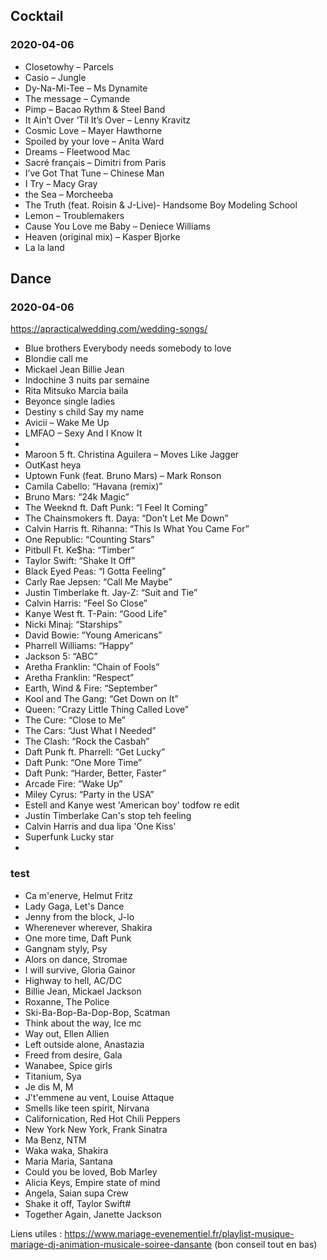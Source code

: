 ## Cocktail

### 2020-04-06

- Closetowhy – Parcels
- Casio – Jungle
- Dy-Na-Mi-Tee – Ms Dynamite
- The message – Cymande
- Pimp – Bacao Rythm & Steel Band
- It Ain’t Over ‘Til It’s Over – Lenny Kravitz
- Cosmic Love – Mayer Hawthorne
- Spoiled by your love – Anita Ward
- Dreams – Fleetwood Mac
- Sacré français – Dimitri from Paris
- I’ve Got That Tune – Chinese Man
- I Try – Macy Gray
- the Sea – Morcheeba
- The Truth (feat. Roisin & J-Live)- Handsome Boy Modeling School
- Lemon – Troublemakers
- Cause You Love me Baby – Deniece Williams
- Heaven (original mix) – Kasper Bjorke
- La la land




## Dance

### 2020-04-06 
https://apracticalwedding.com/wedding-songs/

- Blue brothers Everybody needs somebody to love
- Blondie call me
- Mickael Jean Billie Jean
- Indochine 3 nuits par semaine
- Rita Mitsuko Marcia baila
- Beyonce single ladies
- Destiny s child Say my name
- Avicii – Wake Me Up
- LMFAO – Sexy And I Know It 
- 
- Maroon 5 ft. Christina Aguilera – Moves Like Jagger
- OutKast heya
- Uptown Funk (feat. Bruno Mars) – Mark Ronson
- Camila Cabello: “Havana (remix)”
- Bruno Mars: “24k Magic”
- The Weeknd ft. Daft Punk: “I Feel It Coming”
- The Chainsmokers ft. Daya: “Don’t Let Me Down”
- Calvin Harris ft. Rihanna: “This Is What You Came For”
- One Republic: “Counting Stars”
- Pitbull Ft. Ke$ha: “Timber”
- Taylor Swift: “Shake It Off”
- Black Eyed Peas: “I Gotta Feeling”
- Carly Rae Jepsen: “Call Me Maybe”
- Justin Timberlake ft. Jay-Z: “Suit and Tie”
- Calvin Harris: “Feel So Close”
- Kanye West ft. T-Pain: “Good Life”
- Nicki Minaj: “Starships”
- David Bowie: “Young Americans”
- Pharrell Williams: “Happy”
- Jackson 5: “ABC” 
- Aretha Franklin: “Chain of Fools”
- Aretha Franklin: “Respect”
- Earth, Wind & Fire: “September”
- Kool and The Gang: “Get Down on It”
- Queen: “Crazy Little Thing Called Love”
- The Cure: “Close to Me”
- The Cars: “Just What I Needed”
- The Clash: “Rock the Casbah”
- Daft Punk ft. Pharrell: “Get Lucky”
- Daft Punk: “One More Time”
- Daft Punk: “Harder, Better, Faster”
- Arcade Fire: “Wake Up”
- Miley Cyrus: “Party in the USA”
- Estell and Kanye west 'American boy' todfow re edit
- Justin Timberlake Can's stop teh feeling
- Calvin Harris and dua lipa 'One Kiss'
- Superfunk Lucky star 
- 


### test



- Ca m'enerve, Helmut Fritz
- Lady Gaga, Let's Dance
- Jenny from the block, J-lo
- Wherenever wherever, Shakira
- One more time, Daft Punk
- Gangnam styly, Psy
- Alors on dance, Stromae
- I will survive, Gloria Gainor
- Highway  to hell, AC/DC
- Billie Jean, Mickael Jackson
- Roxanne, The Police
- Ski-Ba-Bop-Ba-Dop-Bop, Scatman
- Think about the way, Ice mc
- Way out, Ellen Allien
- Left outside alone, Anastazia
- Freed from desire, Gala
- Wanabee, Spice girls
- Titanium, Sya
- Je dis M, M
- J't'emmene au vent, Louise Attaque
- Smells like teen spirit, Nirvana
- Californication, Red Hot Chili Peppers
- New York New York, Frank Sinatra
- Ma Benz, NTM
- Waka waka, Shakira
- Maria Maria, Santana
- Could you be loved, Bob Marley
- Alicia Keys, Empire state of mind
- Angela, Saian supa Crew
- Shake it off, Taylor Swift#
- Together Again, Janette Jackson


Liens utiles :
https://www.mariage-evenementiel.fr/playlist-musique-mariage-dj-animation-musicale-soiree-dansante (bon conseil tout en bas)
